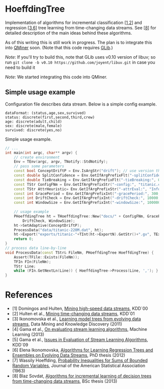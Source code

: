 HoeffdingTree
=============

Implementation of algorithms for incremental classification [[1](#references),[2](#references)] and regression [[3](#references),[6](#references)] tree learning from time-changing data streams. See [[8](#references)] for detailed description of the main ideas behind these algorithms.

As of this writing this is still work in progress. The plan is to integrate this into [QMiner](https://github.com/qminer/qminer) soon. (Note that this code requires [GLib](https://github.com/qminer/qminer/tree/master/src/glib).)

_Note_: If you'll try to build this, note that GLib uses v0.10 version of libuv; so run `git clone -b v0.10 https://github.com/joyent/libuv.git` in case you need to build it

_Note_: We started integrating this code into QMiner.

## Simple usage example
Configuration file describes data stream. Below is a simple config example.
```
dataFormat: (status,age,sex,survived)
status: discrete(first,second,third,crew)
age: discrete(adult,child)
sex: discrete(male,female)
survived: discrete(yes,no)
```

Simple usage example.
```c++
// ... 
int main(int argc, char** argv) {
	// create environment
	Env = TEnv(argc, argv, TNotify::StdNotify);
	// pass some parameters 
	const bool ConceptDriftP = Env.IsArgStr("drift"); // use version that handles concept-drift? 
	const double SplitConfidence = Env.GetIfArgPrefixFlt("-splitConfidence:", 1e-6, "Split confidence"); // 1e-6 
	const double TieBreaking = Env.GetIfArgPrefixFlt("-tieBreaking:", 0.01, "Tie breaking"); // 1e-2 
	const TStr ConfigFNm = Env.GetIfArgPrefixStr("-config:", "titanic.config", "Config file");
	const TStr AttrHeuristic= Env.GetIfArgPrefixStr("-attrEval:", "InfoGain", "Attribute evaluation heuristic");
	const int GracePeriod = Env.GetIfArgPrefixInt("-gracePeriod:", 300, "Grace period"); // 3e2 
	const int DriftCheck = Env.GetIfArgPrefixInt("-driftCheck:", 10000, "Drift check"); // 1e4 
	const int WindowSize = Env.GetIfArgPrefixInt("-windowSize:", 100000, "Window size"); // 1e5 
	
	// usage example 
	PHoeffdingTree ht = THoeffdingTree::New("docs/" + ConfigFNm, GracePeriod, SplitConfidence, TieBreaking,
		DriftCheck, WindowSize);
	ht->SetAdaptive(ConceptDriftP);
	ProcessData("data/titanic-220M.dat", ht);
	ht->Export("exports/titanic-"+TInt(ht->ExportN).GetStr()+".gv", TExportType::DOT);
	return 0;
}
// process data line-by-line 
void ProcessData(const TStr& FileNm, PHoeffdingTree HoeffdingTree) {
	Assert(TFile::Exists(FileNm));
	TFIn FIn(FileNm);
	TStr Line;
	while (FIn.GetNextLn(Line)) { HoeffdingTree->Process(Line, ','); }
}
```

# References
+ [1] Domingos and Hulten, [Mining high-speed data streams](http://homes.cs.washington.edu/~pedrod/papers/kdd00.pdf), KDD`00
+ [2] Hulten et al., [Mining time-changing data streams](http://homes.cs.washington.edu/~pedrod/papers/kdd01b.pdf), KDD`01
+ [3] Ikonomovska et al., [Learning model trees from evolving data streams](http://kt.ijs.si/elena_ikonomovska/DAMI10.pdf), Data Mining and Knowledge Discovery (2011)
+ [4] Gama et al., [On evaluating stream learning algorithms](http://link.springer.com/content/pdf/10.1007%2Fs10994-012-5320-9), Machine Learning (2013)
+ [5] Gama et al., [Issues in Evaluation of Stream Learning Algorithms](http://citeseerx.ist.psu.edu/viewdoc/download?doi=10.1.1.154.4848&rep=rep1&type=pdf), KDD`09
+ [6] Elena Ikonomovska, [Algorithms for Learning Regression Trees and Ensembles on Evolving Data Streams](http://kt.ijs.si/elena_ikonomovska/00-disertation.pdf), PhD thesis (2012)
+ [7] Wassily Hoeffding, [Probability Inequalities for Sums of Bounded Random Variables](http://www.csee.umbc.edu/~lomonaco/f08/643/hwk643/Hoeffding.pdf), Journal of the American Statistical Association (1963)
+ [8] Blaz Sovdat, [Algorithms for incremental learning of decision trees from time-changing data streams](http://blazsovdat.com/diploma/blazs-diploma-final.pdf), BSc thesis (2013)

